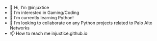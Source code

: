 - 👋 Hi, I’m @injuxtice
- 👀 I’m interested in Gaming/Coding
- 🌱 I’m currently learning Python!
- 💞️ I’m looking to collaborate on any Python projects related to Palo Alto Networks
- 📫 How to reach me injuxtice.github.io

<!---
injuxtice/injuxtice is a ✨ special ✨ repository because its `README.md` (this file) appears on your GitHub profile.
You can click the Preview link to take a look at your changes.
--->

